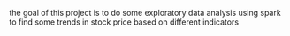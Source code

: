 the goal of this project is to do some exploratory data analysis using spark to find some trends in stock price based on different indicators